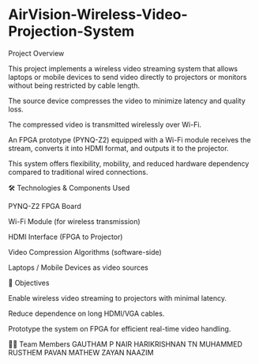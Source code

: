 # AirVision-Wireless-Video-Projection-System
Project Overview

This project implements a wireless video streaming system that allows laptops or mobile devices to send video directly to projectors or monitors without being restricted by cable length.

The source device compresses the video to minimize latency and quality loss.

The compressed video is transmitted wirelessly over Wi-Fi.

An FPGA prototype (PYNQ-Z2) equipped with a Wi-Fi module receives the stream, converts it into HDMI format, and outputs it to the projector.

This system offers flexibility, mobility, and reduced hardware dependency compared to traditional wired connections.

🛠️ Technologies & Components Used

PYNQ-Z2 FPGA Board

Wi-Fi Module (for wireless transmission)

HDMI Interface (FPGA to Projector)

Video Compression Algorithms (software-side)

Laptops / Mobile Devices as video sources

🎯 Objectives

Enable wireless video streaming to projectors with minimal latency.

Reduce dependence on long HDMI/VGA cables.

Prototype the system on FPGA for efficient real-time video handling.

👨‍💻 Team Members
GAUTHAM P NAIR 
HARIKRISHNAN TN 
MUHAMMED RUSTHEM
PAVAN MATHEW
ZAYAN NAAZIM            
